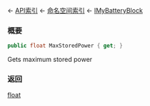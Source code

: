 ← [API索引](Api-Index) ← [命名空间索引](Namespace-Index) ← [IMyBatteryBlock](Sandbox.ModAPI.Ingame.IMyBatteryBlock)

### 概要

```csharp
public float MaxStoredPower { get; }
```

Gets maximum stored power

### 返回

[float](https://docs.microsoft.com/en-us/dotnet/api/System.Single?view=netframework-4.6)

